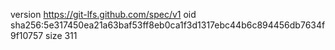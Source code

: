 version https://git-lfs.github.com/spec/v1
oid sha256:5e317450ea21a63baf53ff8eb0ca1f3d1317ebc44b6c894456db7634f9f10757
size 311
